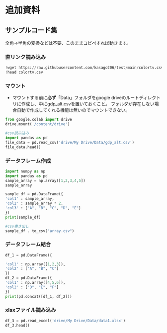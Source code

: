 # 追加資料

##  サンプルコード集

全角→半角の変換などは不要、このままコピペすれば動きます。

### 直リンク読み込み

```python
!wget https://raw.githubusercontent.com/kasago206/test/main/colortv.csv
!head colortv.csv
```

### マウント
- マウントする前に**必ず**「Data」フォルダをgoogle driveのルートディレクトリに作成し、中にgdp_alt.csvを置いておくこと。 フォルダが存在しない場合自動で作成してくれる機能は無いのでマウントできない。

```python
from google.colab import drive
drive.mount('/content/drive') 

#csv読み込み
import pandas as pd
file_data = pd.read_csv('drive/My Drive/Data/gdp_alt.csv')
file_data.head()
```

### データフレーム作成

```python
import numpy as np
import pandas as pd
sample_array = np.array([1,2,3,4,5])
sample_array

sample_df = pd.DataFrame({
'col1' : sample_array,
'col2' : sample_array * 2,
'col3' : ["A", "B", "C", "D", "E"]
})
print(sample_df)

#csv書き出し
sample_df . to_csv("array.csv")
```

### データフレーム結合

```python
df_1 = pd.DataFrame({

'col1' : np.array([1,2,3]),
'col2' : ["A", "B", "C"]
})
df_2 = pd.DataFrame({
'col1' : np.array([4,5,6]),
'col2' : ["D", "E", "F"]
})
print(pd.concat([df_1, df_2]))
```

### xlsxファイル読み込み

```python
df_3 = pd.read_excel('drive/My Drive/Data/data1.xlsx')
df_3.head()
```
